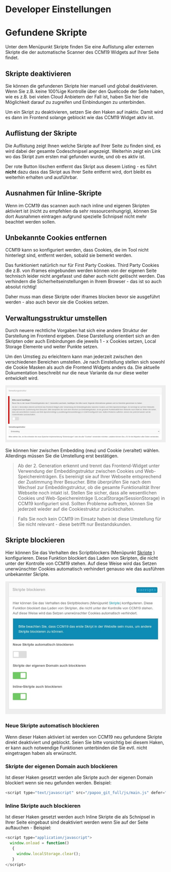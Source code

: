 # Developer Einstellungen





# Gefundene Skripte

Unter dem Menüpunkt Skripte finden Sie eine Auflistung aller externen Skripte die der automatische Scanner des CCM19 Widgets auf Ihrer Seite findet.

## Skripte deaktivieren

Sie können die gefundenen Skripte hier manuell und global deaktivieren. Wenn Sie z.B. keine 100%ige Kontrolle über den Quellcode der Seite haben, wie es z.B. bei vielen Cloud Anbietern der Fall ist, haben Sie hier die Möglichkeit darauf zu zugreifen und Einbindungen zu unterbinden.

Um ein Skript zu deaktivieren, setzen Sie den Haken auf inaktiv. Damit wird es dann im Frontend solange geblockt wie das CCM19 Widget aktiv ist.



## Auflistung der Skripte

Die Auflistung zeigt Ihnen welche Skripte auf Ihrer Seite zu finden sind, es wird dabei der gesamte Codeschnipsel angezeigt. Weiterhin zeigt ein Link wo das Skript zum ersten mal gefunden wurde, und ob es aktiv ist. 

Der rote Button löschen entfernt das Skript aus diesem Listing - es führt **nicht** dazu dass das Skript aus Ihrer Seite entfernt wird, dort bleibt es weiterhin erhalten und ausführbar.





## Ausnahmen für Inline-Skripte

Wenn im CCM19 das scannen auch nach inline und eigenen Skripten aktiviert ist (nicht zu empfehlen da sehr ressourcenhungrig), können Sie dort Ausnahmen eintragen aufgrund spezielle Schnipsel nicht mehr beachtet werden sollen.







## Unbekannte Cookies entfernen

CCM19 kann so konfiguriert werden, dass Cookies, die im Tool nicht hinterlegt sind, entfernt werden, sobald sie bemerkt werden.

Das funktioniert natürlich nur für First Party Cookies. Third Party Cookies die z.B. von iframes eingebunden werden können von der eigenen Seite technisch leider nicht angefasst und daher auch nicht gelöscht werden. Das verhindern die Sicherheitseinstellungen in Ihrem Browser - das ist so auch absolut richtig!

Daher muss man diese Skripte oder iframes blocken bevor sie ausgeführt werden - also auch bevor sie die Cookies setzen.





## Verwaltungsstruktur umstellen

Durch neuere rechtliche Vorgaben hat sich eine andere Struktur der Darstellung im Frontend ergeben. Diese Darstellung orientiert sich an den Skripten oder auch Einbindungen die jeweils 1 - x Cookies setzen, Local Storage Elemente und weiter Punkte setzen.

Um den Umstieg zu erleichtern kann man jederzeit zwischen den verschiedenen Bereichen umstellen. Je nach Einstellung stellen sich sowohl die Cookie Masken als auch die Frontend Widgets anders da. Die aktuelle Dokumentation beschreibt nur die neue Variante da nur diese weiter entwickelt wird.

![screenshot-2020.10.12-17_11_39-1602515499431](../assets/screenshot-2020.10.12-17_11_39-1602515499431.jpg)



Sie können hier zwischen Embedding (neu) und Cookie (veraltet) wählen. Allerdings müssen Sie die Umstellung erst bestätigen.

> Ab der 2. Generation erkennt und trennt das Frontend-Widget unter Verwendung der Embeddingstruktur zwischen Cookies und Web-Speichereinträgen. Es bereinigt sie auf Ihrer Webseite entsprechend der Zustimmung Ihrer Besucher. Bitte überprüfen Sie nach dem Wechsel zur Embeddingstruktur, ob die gesamte Funktionalität Ihrer Webseite noch intakt ist. Stellen Sie sicher, dass alle wesentlichen Cookies und Web-Speichereinträge (LocalStorage/SessionStorage) in CCM19 konfiguriert sind. Sollten Probleme auftreten, können Sie jederzeit wieder auf die Cookiestruktur zurückschalten.



>  Falls Sie noch kein CCM19 im Einsatz haben ist diese Umstellung für Sie nicht relevant - diese betrifft nur Bestandskunden.



## 



## Skripte blockieren

Hier können Sie das Verhalten des Scriptblockers (Menüpunkt [Skripte](skripte.md) ) konfigurieren. Diese Funktion blockiert das Laden von Skripten, die nicht unter der Kontrolle von CCM19 stehen. Auf diese Weise wird das Setzen unerwünschter Cookies automatisch verhindert genauso wie das ausführen unbekannter Skripte.

![screenshot-2020.09.30-13_29_13-CCM19 - Cookie Consent Management Software](../assets/screenshot-2020.09.30-13_29_13-CCM19%20-%20Cookie%20Consent%20Management%20Software.jpg)



### Neue Skripte automatisch blockieren

Wenn dieser Haken aktiviert ist werden von CCM19 neu gefundene Skripte direkt deaktiviert und geblockt. Seien Sie bitte vorsichtig bei diesem Haken, er kann auch notwendige Funktionen unterbinden die Sie evtl. nicht eingetragen haben als erwünscht. 

### Skripte der eigenen Domain auch blockieren

Ist dieser Haken gesetzt werden alle Skripte auch der eigenen Domain blockiert wenn sie neu gefunden werden. Beispiel:

``` javascript
<script type="text/javascript" src="/papoo_git_full/js/main.js" defer="defer"></script>
```

### Inline Skripte auch blockieren

Ist dieser Haken gesetzt werden auch Inline Skripte die als Schnipsel in Ihrer Seite eingebaut sind deaktiviert werden wenn Sie auf der Seite auftauchen - Beispiel:

``` javascript
<script type="application/javascript">
  window.onload = function()
   {
     window.localStorage.clear();
   }
</script>
```







